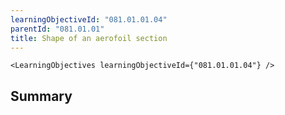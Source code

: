 ```yaml
---
learningObjectiveId: "081.01.01.04"
parentId: "081.01.01"
title: Shape of an aerofoil section
---
```


```tsx eval
<LearningObjectives learningObjectiveId={"081.01.01.04"} />
```

## Summary
